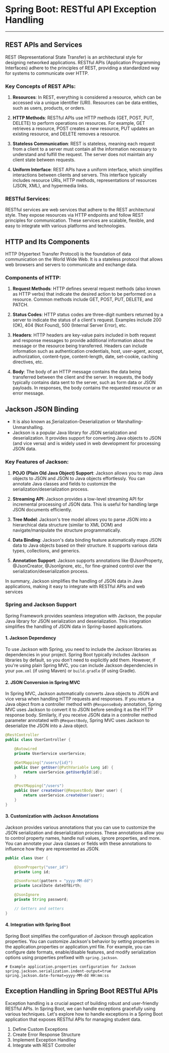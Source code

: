 # Spring Boot: RESTful API Exception Handling

---

## REST APIs and Services

REST (Representational State Transfer) is an architectural style for designing networked applications. RESTful APIs (Application Programming Interfaces) adhere to the principles of REST, providing a standardized way for systems to communicate over HTTP.

### Key Concepts of REST APIs:

1. **Resources**: In REST, everything is considered a resource, which can be accessed via a unique identifier (URI). Resources can be data entities, such as users, products, or orders.

2. **HTTP Methods**: RESTful APIs use HTTP methods (GET, POST, PUT, DELETE) to perform operations on resources. For example, GET retrieves a resource, POST creates a new resource, PUT updates an existing resource, and DELETE removes a resource.

3. **Stateless Communication**: REST is stateless, meaning each request from a client to a server must contain all the information necessary to understand and fulfill the request. The server does not maintain any client state between requests.

4. **Uniform Interface**: REST APIs have a uniform interface, which simplifies interactions between clients and servers. This interface typically includes resource URIs, HTTP methods, representations of resources (JSON, XML), and hypermedia links.

### RESTful Services:

RESTful services are web services that adhere to the REST architectural style. They expose resources via HTTP endpoints and follow REST principles for communication. These services are scalable, flexible, and easy to integrate with various platforms and technologies.

## HTTP and Its Components

HTTP (Hypertext Transfer Protocol) is the foundation of data communication on the World Wide Web. It is a stateless protocol that allows web browsers and servers to communicate and exchange data.

### Components of HTTP:

1. **Request Methods**: HTTP defines several request methods (also known as HTTP verbs) that indicate the desired action to be performed on a resource. Common methods include GET, POST, PUT, DELETE, and PATCH.

2. **Status Codes**: HTTP status codes are three-digit numbers returned by a server to indicate the status of a client's request. Examples include 200 (OK), 404 (Not Found), 500 (Internal Server Error), etc.

3. **Headers**: HTTP headers are key-value pairs included in both request and response messages to provide additional information about the message or the resource being transferred. Headers can include information such as authentication credentials, host, user-agent, accept, authorization, content-type, content-length, date, set-cookie, caching directives, etc.

4. **Body**: The body of an HTTP message contains the data being transferred between the client and the server. In requests, the body typically contains data sent to the server, such as form data or JSON payloads. In responses, the body contains the requested resource or an error message.

## Jackson JSON Binding

- It is also known as ̥Serialization-Deserialization or Marshalling-Unmarshalling.
- Jackson is a popular Java library for JSON serialization and deserialization. It provides support for converting Java objects to JSON (and vice versa) and is widely used in web development for processing JSON data.

### Key Features of Jackson:

1. **POJO (Plain Old Java Object) Support**: Jackson allows you to map Java objects to JSON and JSON to Java objects effortlessly. You can annotate Java classes and fields to customize the serialization/deserialization process.

2. **Streaming API**: Jackson provides a low-level streaming API for incremental processing of JSON data. This is useful for handling large JSON documents efficiently.

3. **Tree Model**: Jackson's tree model allows you to parse JSON into a hierarchical data structure (similar to XML DOM) and navigate/manipulate the structure programmatically.

4. **Data Binding**: Jackson's data binding feature automatically maps JSON data to Java objects based on their structure. It supports various data types, collections, and generics.

5. **Annotation Support**: Jackson supports annotations like @JsonProperty, @JsonCreator, @JsonIgnore, etc., for fine-grained control over the serialization/deserialization process.

In summary, Jackson simplifies the handling of JSON data in Java applications, making it easy to integrate with RESTful APIs and web services

### Spring and Jackson Support

Spring Framework provides seamless integration with Jackson, the popular Java library for JSON serialization and deserialization. This integration simplifies the handling of JSON data in Spring-based applications.

#### 1. Jackson Dependency

To use Jackson with Spring, you need to include the Jackson libraries as dependencies in your project. Spring Boot typically includes Jackson libraries by default, so you don't need to explicitly add them. However, if you're using plain Spring MVC, you can include Jackson dependencies in your `pom.xml` (if using Maven) or `build.gradle` (if using Gradle).

#### 2. JSON Conversion in Spring MVC

In Spring MVC, Jackson automatically converts Java objects to JSON and vice versa when handling HTTP requests and responses. If you return a Java object from a controller method with `@ResponseBody` annotation, Spring MVC uses Jackson to convert it to JSON before sending it as the HTTP response body. Similarly, if you receive JSON data in a controller method parameter annotated with `@RequestBody`, Spring MVC uses Jackson to deserialize the JSON into a Java object.

```java
@RestController
public class UserController {

    @Autowired
    private UserService userService;

    @GetMapping("/users/{id}")
    public User getUser(@PathVariable Long id) {
        return userService.getUserById(id);
    }

    @PostMapping("/users")
    public User createUser(@RequestBody User user) {
        return userService.createUser(user);
    }
}
```

#### 3. Customization with Jackson Annotations

Jackson provides various annotations that you can use to customize the JSON serialization and deserialization process. These annotations allow you to control property names, handle null values, ignore properties, and more. You can annotate your Java classes or fields with these annotations to influence how they are represented as JSON.

```java
public class User {

    @JsonProperty("user_id")
    private Long id;

    @JsonFormat(pattern = "yyyy-MM-dd")
    private LocalDate dateOfBirth;

    @JsonIgnore
    private String password;

    // Getters and setters
}
```

#### 4. Integration with Spring Boot

Spring Boot simplifies the configuration of Jackson through application properties. You can customize Jackson's behavior by setting properties in the application.properties or application.yml file. For example, you can configure date formats, enable/disable features, and modify serialization options using properties prefixed with `spring.jackson`.

```properties
# Example application.properties configuration for Jackson
spring.jackson.serialization.indent-output=true
spring.jackson.date-format=yyyy-MM-dd HH:mm:ss
```

## Exception Handling in Spring Boot RESTful APIs

Exception handling is a crucial aspect of building robust and user-friendly RESTful APIs. In Spring Boot, we can handle exceptions gracefully using various techniques. Let's explore how to handle exceptions in a Spring Boot application that exposes RESTful APIs for managing student data.

1. Define Custom Exceptions
2. Create Error Response Structure
3. Implement Exception Handling
4. Integrate with REST Controller